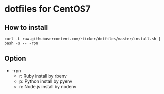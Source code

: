 # dotfiles for CentOS7

## How to install

```
curl -L raw.githubusercontent.com/sticker/dotfiles/master/install.sh | bash -s -- -rpn
```

## Option

- -rpn
    - r: Ruby install by rbenv
    - p: Python install by pyenv
    - n: Node.js install by nodenv
